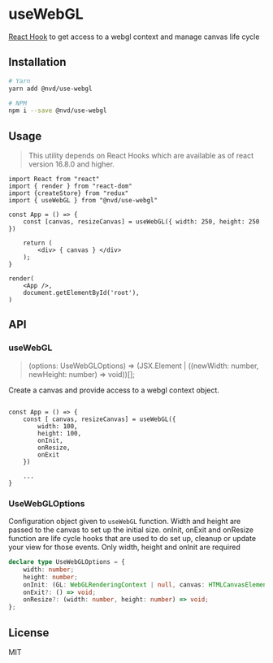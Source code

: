 # useWebGL
[React Hook](https://reactjs.org/docs/hooks-overview.html) to get access to a webgl context and manage canvas life cycle

## Installation

```sh
# Yarn
yarn add @nvd/use-webgl

# NPM
npm i --save @nvd/use-webgl
```

## Usage
> This utility depends on React Hooks which are available as of react version 16.8.0 and higher.

```tsx
import React from "react"
import { render } from "react-dom"
import {createStore} from "redux"
import { useWebGL } from "@nvd/use-webgl"

const App = () => {
    const [canvas, resizeCanvas] = useWebGL({ width: 250, height: 250 })

    return (
        <div> { canvas } </div>
    );
}

render(
    <App />,
    document.getElementById('root'),
)

```

## API

### useWebGL
> (options: UseWebGLOptions) =&#x3E; (JSX.Element | ((newWidth: number, newHeight: number) =&#x3E; void))[];

Create a canvas and provide access to a webgl context object.

```tsx

const App = () => {
    const [ canvas, resizeCanvas] = useWebGL({
        width: 100,
        height: 100,
        onInit,
        onResize,
        onExit
    })

    ...
}
```

### UseWebGLOptions
Configuration object given to `useWebGL` function. Width and height are passed to the canvas to set up the initial size. onInit, onExit and onResize function are life cycle hooks that are used to do set up, cleanup or update your view for those events. Only width, height and onInit are required

```ts
declare type UseWebGLOptions = {
    width: number;
    height: number;
    onInit: (GL: WebGLRenderingContext | null, canvas: HTMLCanvasElement) => void;
    onExit?: () => void;
    onResize?: (width: number, height: number) => void;
};
```

## License
MIT
